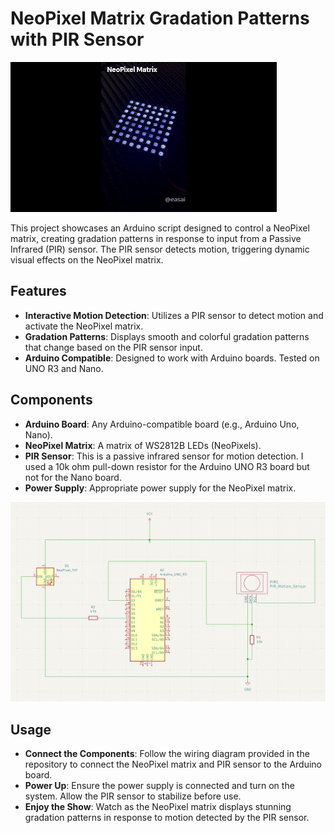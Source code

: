 # NeoPixel Matrix Gradation Patterns with PIR Sensor

![NeoPixel Matrix Demo](https://github.com/easai/NeoPixel-Matrix----Gradation/blob/main/NeoPixel%20Matrix%20--%20Gradation.gif)

This project showcases an Arduino script designed to control a NeoPixel matrix, creating gradation patterns in response to input from a Passive Infrared (PIR) sensor. The PIR sensor detects motion, triggering dynamic visual effects on the NeoPixel matrix.

## Features
- **Interactive Motion Detection**: Utilizes a PIR sensor to detect motion and activate the NeoPixel matrix.
- **Gradation Patterns**: Displays smooth and colorful gradation patterns that change based on the PIR sensor input.
- **Arduino Compatible**: Designed to work with Arduino boards. Tested on UNO R3 and Nano.

## Components
- **Arduino Board**: Any Arduino-compatible board (e.g., Arduino Uno, Nano).
- **NeoPixel Matrix**: A matrix of WS2812B LEDs (NeoPixels). 
- **PIR Sensor**: This is a passive infrared sensor for motion detection. I used a 10k ohm pull-down resistor for the Arduino UNO R3 board but not for the Nano board.
- **Power Supply**: Appropriate power supply for the NeoPixel matrix.

![NeoPixel Matrix Gradation Patterns with PIR Sensor schematic diagram](https://github.com/easai/NeoPixel-Matrix----Gradation/blob/main/schematics.png)

## Usage
- **Connect the Components**: Follow the wiring diagram provided in the repository to connect the NeoPixel matrix and PIR sensor to the Arduino board.
- **Power Up**: Ensure the power supply is connected and turn on the system. Allow the PIR sensor to stabilize before use.
- **Enjoy the Show**: Watch as the NeoPixel matrix displays stunning gradation patterns in response to motion detected by the PIR sensor.

